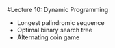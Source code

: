 
#Lecture 10: Dynamic Programming
 - Longest palindromic sequence
 - Optimal binary search tree
 - Alternating coin game
	
